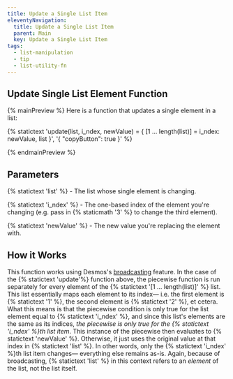 ```yaml
---
title: Update a Single List Item
eleventyNavigation:
  title: Update a Single List Item
  parent: Main
  key: Update a Single List Item
tags:
  - list-manipulation
  - tip
  - list-utility-fn
---
```


## Update Single List Element Function

{% mainPreview %}
Here is a function that updates a single element in a list:

{% statictext
  'update(list, i_ndex, newValue) = { [1 ... length(list)] = i_ndex: newValue, list }', '{ "copyButton": true }'
  %}

{% endmainPreview %}

## Parameters

{% statictext 'list' %} - The list whose single element is changing.

{% statictext 'i_ndex' %} - The one-based index of the element you're changing (e.g. pass in {% staticmath '3' %} to change the third element).

{% statictext 'newValue' %} - The new value you're replacing the element with.

## How it Works

This function works using Desmos's [broadcasting](../broadcasting) feature. In the case of the {% statictext 'update'%} function above, the piecewise function is run separately for every element of the {% statictext '[1 ... length(list)]' %} list. This list essentially maps each element to its index&mdash; i.e. the first element is {% statictext '1' %}, the second element is {% statictext '2' %}, et cetera. What this means is that the piecewise condition is only true for the list element equal to {% statictext 'i_ndex' %}, and since this list's elements are the same as its indices, _the piecewise is only true for the {% statictext 'i_ndex' %}th list item_. This instance of the piecewise then evaluates to {% statictext 'newValue' %}. Otherwise, it just uses the original value at that index in {% statictext 'list' %}. In other words, only the {% statictext 'i_ndex' %}th list item changes&mdash; everything else remains as-is. Again, because of broadcasting, {% statictext 'list' %} in this context refers to an _element_ of the list, not the list itself.
